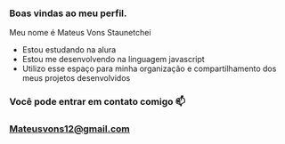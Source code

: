 ### Boas vindas ao meu perfil.

Meu nome é Mateus Vons Staunetchei

- Estou estudando na alura
- Estou me desenvolvendo na linguagem javascript
- Utilizo esse espaço para minha organização e compartilhamento dos meus projetos desenvolvidos

### Você pode entrar em contato comigo 📫

### Mateusvons12@gmail.com
